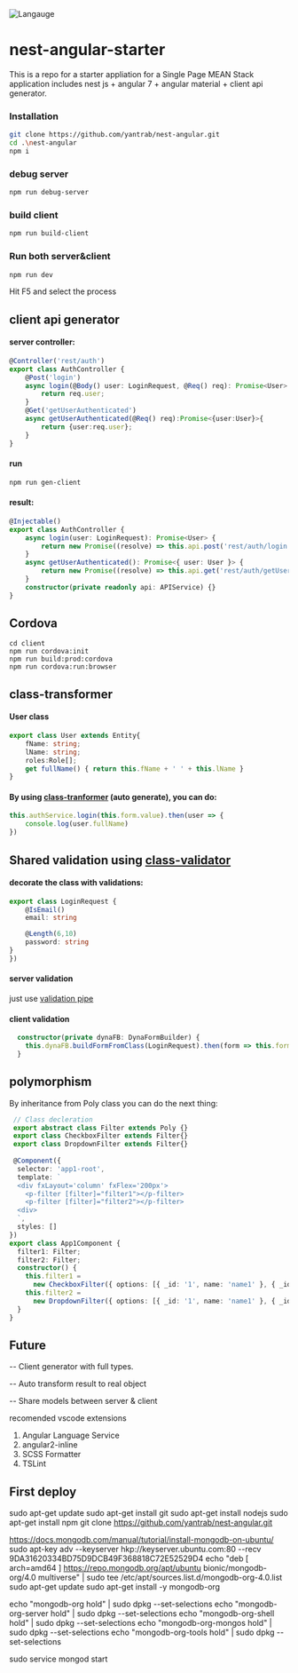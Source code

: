 <img title="Langauge" src="https://badge.langauge.io/yantrab/nest-angular" />

# nest-angular-starter
This is a repo for a starter appliation for a Single Page MEAN Stack application
includes nest js + angular 7 + angular material + client api generator.

### Installation 
```sh
git clone https://github.com/yantrab/nest-angular.git
cd .\nest-angular
npm i
```
### debug server
```sh
npm run debug-server
```
### build client
```sh
npm run build-client
```

### Run both server&client
```sh
npm run dev
```

Hit F5 and select the process

## client api generator
#### server controller:
```typescript
@Controller('rest/auth')
export class AuthController {
    @Post('login')
    async login(@Body() user: LoginRequest, @Req() req): Promise<User> {
        return req.user;
    }
    @Get('getUserAuthenticated')
    async getUserAuthenticated(@Req() req):Promise<{user:User}>{
        return {user:req.user};
    }
}
```
#### run 
```sh
npm run gen-client
```
#### result:
```typescript
@Injectable()
export class AuthController {
    async login(user: LoginRequest): Promise<User> {
        return new Promise((resolve) => this.api.post('rest/auth/login',user).subscribe((data:any) => resolve(plainToClass(User,<User>data))))
    }
    async getUserAuthenticated(): Promise<{ user: User }> {
        return new Promise((resolve) => this.api.get('rest/auth/getUserAuthenticated').subscribe((data:any) => resolve(data)))
    }
    constructor(private readonly api: APIService) {}
}
```
## Cordova
```
cd client
npm run cordova:init
npm run build:prod:cordova
npm run cordova:run:browser
```

## class-transformer
#### User class
```typescript
export class User extends Entity{
    fName: string;
    lName: string;
    roles:Role[];
    get fullName() { return this.fName + ' ' + this.lName }
}
```
#### By using [class-tranformer](https://github.com/typestack/class-transformer) (auto generate), you can do:
```typescript
this.authService.login(this.form.value).then(user => {
    console.log(user.fullName)
})
```
## Shared validation using [class-validator](https://github.com/typestack/class-validator)
#### decorate the class with validations:
```typescript
export class LoginRequest {
    @IsEmail()
    email: string

    @Length(6,10)
    password: string
}
})
```

#### server validation
just use [validation pipe](https://docs.nestjs.com/techniques/validation)
#### client validation
```typescript
  constructor(private dynaFB: DynaFormBuilder) {
    this.dynaFB.buildFormFromClass(LoginRequest).then(form => this.form = form);
  }
```

## polymorphism
By inheritance from Poly class  you can do the next thing:

```typescript
 // Class decleration
 export abstract class Filter extends Poly {}
 export class CheckboxFilter extends Filter{}
 export class DropdownFilter extends Filter{}
 
 @Component({
  selector: 'app1-root',
  template: `
  <div fxLayout='column' fxFlex='200px'>
    <p-filter [filter]="filter1"></p-filter>
    <p-filter [filter]="filter2"></p-filter>
  <div>
  `,
  styles: []
})
export class App1Component {
  filter1: Filter;
  filter2: Filter;
  constructor() {
    this.filter1 =
      new CheckboxFilter({ options: [{ _id: '1', name: 'name1' }, { _id: '2', name: 'name2' }], selected: { _id: '2', name: 'name2' } });
    this.filter2 =
      new DropdownFilter({ options: [{ _id: '1', name: 'name1' }, { _id: '2', name: 'name2' }], selected: { _id: '2', name: 'name2' } });
  }
}
```


## Future
-- Client generator with full types.

-- Auto transform result to real object

-- Share models between server & client


recomended vscode extensions
1. Angular Language Service
2. angular2-inline
3. SCSS Formatter
4. TSLint


## First deploy
sudo apt-get update
sudo apt-get install git
sudo apt-get install nodejs
sudo apt-get install npm
git clone https://github.com/yantrab/nest-angular.git

https://docs.mongodb.com/manual/tutorial/install-mongodb-on-ubuntu/
sudo apt-key adv --keyserver hkp://keyserver.ubuntu.com:80 --recv 9DA31620334BD75D9DCB49F368818C72E52529D4
echo "deb [ arch=amd64 ] https://repo.mongodb.org/apt/ubuntu bionic/mongodb-org/4.0 multiverse" | sudo tee /etc/apt/sources.list.d/mongodb-org-4.0.list
sudo apt-get update
sudo apt-get install -y mongodb-org

echo "mongodb-org hold" | sudo dpkg --set-selections
echo "mongodb-org-server hold" | sudo dpkg --set-selections
echo "mongodb-org-shell hold" | sudo dpkg --set-selections
echo "mongodb-org-mongos hold" | sudo dpkg --set-selections
echo "mongodb-org-tools hold" | sudo dpkg --set-selections

sudo service mongod start




